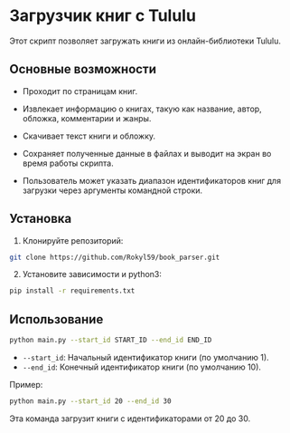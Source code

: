 # Загрузчик книг с Tululu

Этот скрипт позволяет загружать книги из онлайн-библиотеки Tululu.


## Основные возможности

* Проходит по страницам книг.

* Извлекает информацию о книгах, такую как название, автор, обложка, комментарии и жанры.

* Скачивает текст книги и обложку.

* Сохраняет полученные данные в файлах и выводит на экран во время работы скрипта.

* Пользователь может указать диапазон идентификаторов книг для загрузки через аргументы командной строки.

## Установка

1. Клонируйте репозиторий:

```bash
git clone https://github.com/Rokyl59/book_parser.git
```

2. Установите зависимости и python3:

```bash
pip install -r requirements.txt
```

## Использование

```bash
python main.py --start_id START_ID --end_id END_ID
```

* `--start_id`: Начальный идентификатор книги (по умолчанию 1).
* `--end_id`: Конечный идентификатор книги (по умолчанию 10).

Пример:

```bash
python main.py --start_id 20 --end_id 30
```

Эта команда загрузит книги с идентификаторами от 20 до 30.

